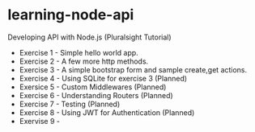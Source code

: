 # learning-node-api
Developing API with Node.js (Pluralsight Tutorial)

- Exercise 1 - Simple hello world app.
- Exercise 2 - A few more http methods.
- Exercise 3 - A simple bootstrap form and sample create,get actions.
- Exercise 4 - Using SQLite for exercise 3 (Planned)
- Exersice 5 - Custom Middlewares (Planned)
- Exercise 6 - Understanding Routers (Planned)
- Exercise 7 - Testing (Planned)
- Exercise 8 - Using JWT for Authentication (Planned)
- Exervise 9 - 
